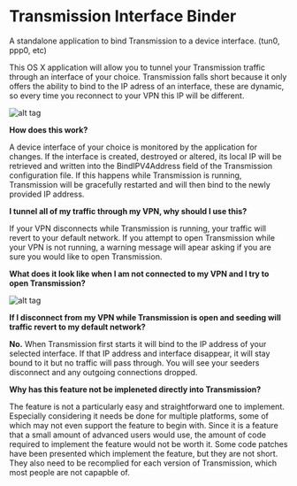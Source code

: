Transmission Interface Binder
=============================

A standalone application to bind Transmission to a device interface. (tun0, ppp0, etc)

This OS X application will allow you to tunnel your Transmission traffic through an interface of your choice. Transmission falls short because it only offers the ability to bind to the IP adress of an interface, these are dynamic, so every time you reconnect to your VPN this IP will be different.

![alt tag](https://raw.githubusercontent.com/joshbernfeld/Transmission-Interface-Binder/dfc76bde8b134dfbdc7c4d28c064711bfd857e5b/Preview/main.png)

**How does this work?**

A device interface of your choice is monitored by the application for changes. If the interface is created, destroyed or altered, its local IP will be retrieved and written into the BindIPV4Address field of the Transmission configuration file. If this happens while Transmission is running, Transmission will be gracefully restarted and will then bind to the newly provided IP address.

**I tunnel all of my traffic through my VPN, why should I use this?**

If your VPN disconnects while Transmission is running, your traffic will revert to your default network.
If you attempt to open Transmission while your VPN is not running, a warning message will apear asking if you are sure you would like to open Transmission.

**What does it look like when I am not connected to my VPN and I try to open Transmission?**

![alt tag](https://raw.githubusercontent.com/joshbernfeld/Transmission-Interface-Binder/master/Preview/alert.png)

**If I disconnect from my VPN while Transmission is open and seeding will traffic revert to my default network?**

**No.** When Transmission first starts it will bind to the IP address of your selected interface. If that IP address and interface disappear, it will stay bound to it but no traffic will pass through. You will see your seeders disconnect and any outgoing connections dropped.


**Why has this feature not be impleneted directly into Transmission?**

The feature is not a particularly easy and straightforward one to implement. Especially considering it needs be done for multiple platforms, some of which may not even support the feature to begin with. Since it is a feature that a small amount of advanced users would use, the amount of code required to implement the feature would not be worth it. Some code patches have been presented which implement the feature, but they are not short. They also need to be recomplied for each version of Transmission, which most people are not capapble of.